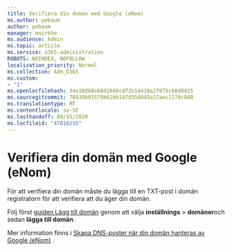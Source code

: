 ```yaml
---
title: Verifiera din domän med Google (eNom)
ms.author: pebaum
author: pebaum
manager: mnirkhe
ms.audience: Admin
ms.topic: article
ms.service: o365-administration
ROBOTS: NOINDEX, NOFOLLOW
localization_priority: Normal
ms.collection: Adm_O365
ms.custom:
- "1"
ms.openlocfilehash: 34e18db8c68d1666cd72b14418a2f075cb0d8425
ms.sourcegitcommit: 78939b01579b626b147d356045a37aec1170c948
ms.translationtype: MT
ms.contentlocale: sv-SE
ms.lasthandoff: 09/15/2020
ms.locfileid: "47816235"
---
```

# <a name="verify-your-domain-with-google-enom"></a>Verifiera din domän med Google (eNom)

För att verifiera din domän måste du lägga till en TXT-post i domän registratorn för att verifiera att du äger din domän. 

Följ först [guiden Lägg till domän](https://admin.microsoft.com/Adminportal#/Domains) genom att välja **inställnings** \> **domäner**och sedan **lägga till domän**.
  
Mer information finns i [Skapa DNS-poster när din domän hanteras av Google (eNom)](https://docs.microsoft.com/microsoft-365/admin/dns/create-dns-records-for-domain-managed-by-google-enom) .